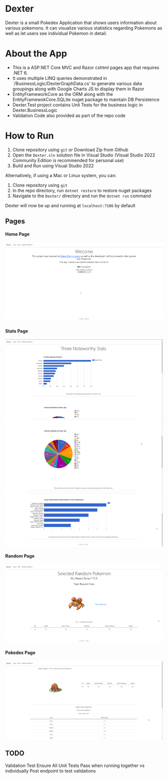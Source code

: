 ﻿# Dexter

Dexter is a small Pokedex Application that shows users information about various pokemons. It can visualize various statistics regarding Pokemons as well as let users see individual Pokemon in detail.

# About the App

- This is a ASP.NET Core MVC and Razor cshtml pages app that requires .NET 6.
- It uses multiple LINQ queries demonstrated in `/BusinessLogic/DexterGraphData.cs' to generate various data groupings along with Google Charts JS to display them in Razor
- EntityFrameworkCore as the ORM along with the EntityFramewokCore.SQLite nuget package to maintain DB Persistence
- Dexter.Test project contains Unit Tests for the business logic in Dexter.BusinessLogic
- Validation Code also provided as part of the repo code

# How to Run

1. Clone repository using `git` or Download Zip from Github
2. Open the `Dexter.sln` solution file in Visual Studio (Visual Studio 2022 Community Edition is recommended for personal use)
3. Build and Run using Visual Studio 2022

Alternatively, if using a Mac or Linux system, you can:
1. Clone repository using `git`
2. In the repo directory, run `dotnet restore` to restore nuget packages
3. Navigate to the `Dexter/` directory and run the `dotnet run` command

Dexter will now be up and running at `localhost:7106` by default

## Pages

#### Home Page 
![Home](https://github.com/skhati1/Dexter/blob/main/Docs/home.png)

#### Stats Page
![Stats1](https://github.com/skhati1/Dexter/blob/main/Docs/stats1.png)
![Stats2](https://github.com/skhati1/Dexter/blob/main/Docs/stats2.png)
![Stats3](https://github.com/skhati1/Dexter/blob/main/Docs/stats3.png)

#### Random Page
![Random](https://github.com/skhati1/Dexter/blob/main/Docs/random.png)

#### Pokedex Page
![Pokedex](https://github.com/skhati1/Dexter/blob/main/Docs/pokedex.png)

## TODO

Validation Test
Ensure All Unit Tests Pass when running together vs individually
Post endpoint to test validations